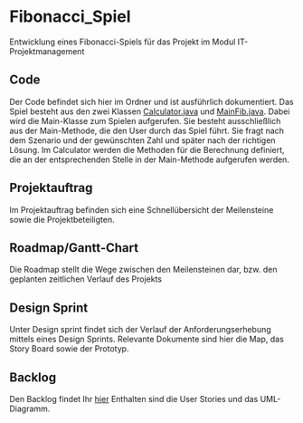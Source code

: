 # Fibonacci_Spiel
Entwicklung eines Fibonacci-Spiels für das Projekt im Modul IT-Projektmanagement

## Code
Der Code befindet sich hier im Ordner und ist ausführlich dokumentiert. Das Spiel besteht aus den zwei Klassen [Calculator.java](https://github.com/FloThePro/Fibonacci_Spiel/blob/master/Fibonacci_Spiel/src/Calculation/Calculator.javaCalculator.java) und [MainFib.java](https://github.com/FloThePro/Fibonacci_Spiel/blob/master/Fibonacci_Spiel/src/Calculation/MainFib.java). Dabei wird die Main-Klasse zum Spielen aufgerufen. Sie besteht ausschließlich aus der Main-Methode, die den User durch das Spiel führt. Sie fragt nach dem Szenario und der gewünschten Zahl und später nach der richtigen Lösung. Im Calculator werden die Methoden für die Berechnung definiert, die an der entsprechenden Stelle in der Main-Methode aufgerufen werden.

## Projektauftrag
Im Projektauftrag befinden sich eine Schnellübersicht der Meilensteine sowie die Projektbeteiligten.

## Roadmap/Gantt-Chart
Die Roadmap stellt die Wege zwischen den Meilensteinen dar, bzw. den geplanten zeitlichen Verlauf des Projekts

## Design Sprint
Unter Design sprint findet sich der Verlauf der Anforderungserhebung mittels eines Design Sprints. Relevante Dokumente sind hier die Map, das Story Board sowie der Prototyp.

## Backlog
Den Backlog findet Ihr [hier](https://fabiankors.backlog.com/projects/FIBONACCIDEVELOPMENT)
Enthalten sind die User Stories und das UML-Diagramm.
